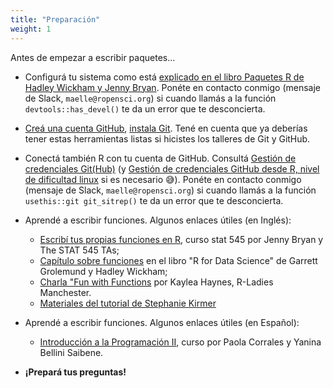 ```yaml
---
title: "Preparación"
weight: 1
---
```


Antes de empezar a escribir paquetes...

- Configurá tu sistema como está [explicado en el libro Paquetes R de Hadley Wickham y Jenny Bryan](https://r-pkgs.org/setup.html). Ponéte en contacto conmigo (mensaje de Slack, `maelle@ropensci.org`) si cuando llamás a la función `devtools::has_devel()` te da un error que te desconcierta.

- [Creá una cuenta GitHub](https://happygitwithr.com/github-acct), [instala Git](https://happygitwithr.com/install-git). Tené en cuenta que ya deberías tener estas herramientas listas si hicistes los talleres de Git y GitHub.

- Conectá también R con tu cuenta de GitHub. Consultá [Gestión de credenciales Git(Hub)](https://usethis.r-lib.org/articles/git-credentials.html) (y [Gestión de credenciales GitHub desde R, nivel de dificultad linux](https://blog.djnavarro.net/posts/2021-08-08_git-credential-helpers/) si es necesario :sweat_smile:). Ponéte en contacto conmigo (mensaje de Slack, `maelle@ropensci.org`) si cuando llamás a la función `usethis::git git_sitrep()` te da un error que te desconcierta.

- Aprendé a escribir funciones. Algunos enlaces útiles (en Inglés):
  
  - [Escribí tus propias funciones en R](https://stat545.com/functions-part1.html), curso stat 545 por Jenny Bryan y The STAT 545 TAs;
  - [Capítulo sobre funciones](https://r4ds.had.co.nz/functions.html) en el libro "R for Data Science" de Garrett Grolemund y Hadley Wickham;
  - [Charla "Fun with Functions](https://www.kaylea.co.uk/talk/funwithfunctions/) por Kaylea Haynes, R-Ladies Manchester.
  - [Materiales del tutorial de Stephanie Kirmer](https://github.com/rladies-eastlansing/2021-rfunctions#writing-r-functions)

- Aprendé a escribir funciones. Algunos enlaces útiles (en Español):
  - [Introducción a la Programación II](https://intro-programacion.netlify.app/07_funciones), curso por Paola Corrales y Yanina Bellini Saibene.

- **¡Prepará tus preguntas!**
    
